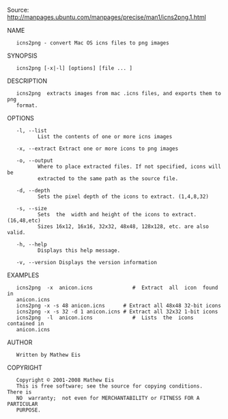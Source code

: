 Source: http://manpages.ubuntu.com/manpages/precise/man1/icns2png.1.html

NAME

       icns2png - convert Mac OS icns files to png images

SYNOPSIS

       icns2png [-x|-l] [options] [file ... ]

DESCRIPTION

       icns2png  extracts images from mac .icns files, and exports them to png
       format.

OPTIONS

       -l, --list
              List the contents of one or more icns images

       -x, --extract Extract one or more icons to png images

       -o, --output
              Where to place extracted files. If not specified, icons will  be
              extracted to the same path as the source file.

       -d, --depth
              Sets the pixel depth of the icons to extract. (1,4,8,32)

       -s, --size
              Sets  the  width and height of the icons to extract. (16,48,etc)
              Sizes 16x12, 16x16, 32x32, 48x48, 128x128, etc. are also valid.

       -h, --help
              Displays this help message.

       -v, --version Displays the version information

EXAMPLES

       icns2png  -x  anicon.icns             #  Extract  all  icon  found   in
       anicon.icns
       icns2png -x -s 48 anicon.icns      # Extract all 48x48 32-bit icons
       icns2png -x -s 32 -d 1 anicon.icns # Extract all 32x32 1-bit icons
       icns2png  -l  anicon.icns             #  Lists  the  icons contained in
       anicon.icns

AUTHOR

       Written by Mathew Eis

COPYRIGHT

       Copyright © 2001-2008 Mathew Eis
       This is free software; see the source for copying conditions.  There is
       NO  warranty;  not even for MERCHANTABILITY or FITNESS FOR A PARTICULAR
       PURPOSE.


